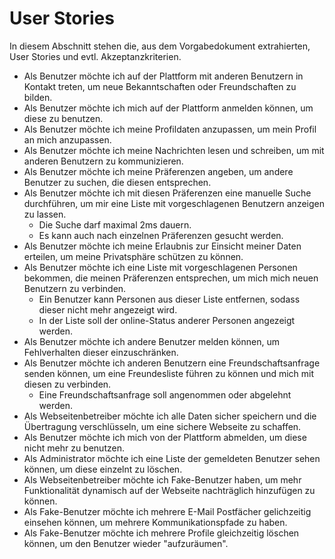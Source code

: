 # User Stories

In diesem Abschnitt stehen die, aus dem Vorgabedokument extrahierten, User Stories und evtl. Akzeptanzkriterien.

* Als Benutzer möchte ich auf der Plattform mit anderen Benutzern in Kontakt treten, um neue Bekanntschaften oder Freundschaften zu bilden.
* Als Benutzer möchte ich mich auf der Plattform anmelden können, um diese zu benutzen.
* Als Benutzer möchte ich meine Profildaten anzupassen, um mein Profil an mich anzupassen.
* Als Benutzer möchte ich meine Nachrichten lesen und schreiben, um mit anderen Benutzern zu kommunizieren.
* Als Benutzer möchte ich meine Präferenzen angeben, um andere Benutzer zu suchen, die diesen entsprechen.
* Als Benutzer möchte ich mit diesen Präferenzen eine manuelle Suche durchführen, um mir eine Liste mit vorgeschlagenen Benutzern anzeigen zu lassen.
	* Die Suche darf maximal 2ms dauern.
	* Es kann auch nach einzelnen Präferenzen gesucht werden.
* Als Benutzer möchte ich meine Erlaubnis zur Einsicht meiner Daten erteilen, um meine Privatsphäre schützen zu können.
* Als Benutzer möchte ich eine Liste mit vorgeschlagenen Personen bekommen, die meinen Präferenzen entsprechen, um mich mich neuen Benutzern zu verbinden.
	* Ein Benutzer kann Personen aus dieser Liste entfernen, sodass dieser nicht mehr angezeigt wird.
	* In der Liste soll der online-Status anderer Personen angezeigt werden.
* Als Benutzer möchte ich andere Benutzer melden können, um Fehlverhalten dieser einzuschränken.
* Als Benutzer möchte ich anderen Benutzern eine Freundschaftsanfrage senden können, um eine Freundesliste führen zu können und mich mit diesen zu verbinden.
	* Eine Freundschaftsanfrage soll angenommen oder abgelehnt werden.
* Als Webseitenbetreiber möchte ich alle Daten sicher speichern und die Übertragung verschlüsseln, um eine sichere Webseite zu schaffen.
* Als Benutzer möchte ich mich von der Plattform abmelden, um diese nicht mehr zu benutzen.
* Als Administrator möchte ich eine Liste der gemeldeten Benutzer sehen können, um diese einzelnt zu löschen.
* Als Webseitenbetreiber möchte ich Fake-Benutzer haben, um mehr Funktionalität dynamisch auf der Webseite nachträglich hinzufügen zu können.
* Als Fake-Benutzer möchte ich mehrere E-Mail Postfächer gelichzeitig einsehen können, um mehrere Kommunikationspfade zu haben.
* Als Fake-Benutzer möchte ich mehrere Profile gleichzeitig löschen können, um den Benutzer wieder "aufzuräumen".
